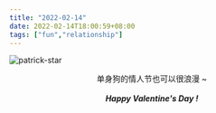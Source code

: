 ```yaml
---
title: "2022-02-14"
date: 2022-02-14T18:00:59+08:00
tags: ["fun","relationship"]
---
```




![patrick-star](https://gcore.jsdelivr.net/gh/AlexLiu2022/resources/img/patrick-star.png)

<center> 单身狗的情人节也可以很浪漫 ~ </center> <br>

<center><strong><i>Happy Valentine's Day !<i><strong> </center>
